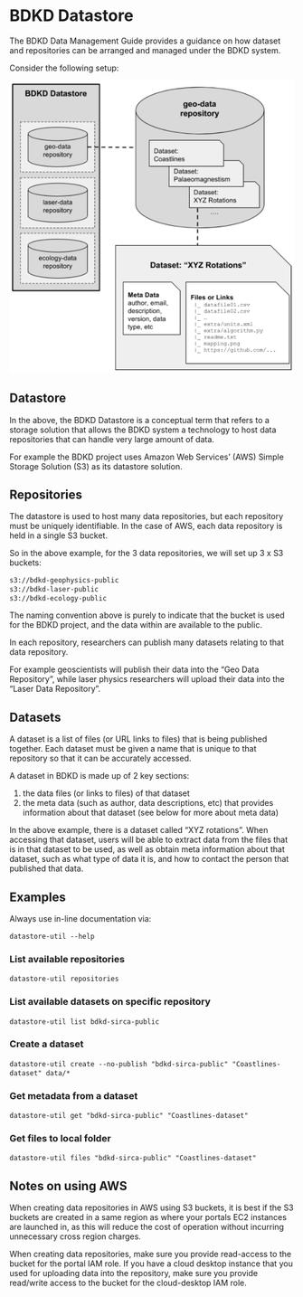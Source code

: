 # BDKD Datastore

The BDKD Data Management Guide provides a guidance on how dataset and repositories can be arranged and managed under the BDKD system.

Consider the following setup:

![](images/datastore-setup-v2.png)

## Datastore
In the above, the BDKD Datastore is a conceptual term that refers to a storage solution that allows the BDKD system a technology to host data repositories that can handle very large amount of data. 

For example the BDKD project uses  Amazon Web Services’ (AWS) Simple Storage Solution (S3) as its datastore solution.

## Repositories
The datastore is used to host many data repositories, but each repository must be uniquely identifiable. In the case of AWS, each data repository is held in a single S3 bucket. 

So in the above example, for the 3 data repositories, we will set up 3 x S3 buckets:

```
s3://bdkd-geophysics-public
s3://bdkd-laser-public
s3://bdkd-ecology-public
```

The naming convention above is purely to indicate that the bucket is used for the BDKD project, and the data within are available to the public.

In each repository, researchers can publish many datasets relating to that data repository. 

For example geoscientists will publish their data into the “Geo Data Repository”, while laser physics researchers will upload their data into the “Laser Data Repository”.


## Datasets
A dataset  is a list of files (or URL links to files) that is being published together. Each dataset must be given a name that is unique to that repository so that it can be accurately accessed. 

A dataset in BDKD is made up of 2 key sections: 

1. the data files (or links to files) of that dataset
2. the meta data (such as author, data descriptions, etc) that provides information about that dataset (see below for more about meta data)


In the above example, there is a dataset called “XYZ rotations”. When accessing that dataset, users will be able to extract data from the files that is in that dataset to be used, as well as obtain meta information about that dataset, such as what type of data it is, and how to contact the person that published that data.

## Examples

Always use in-line documentation via:
```
datastore-util --help
```

### List available repositories
```
datastore-util repositories
```

### List available datasets on specific repository
```
datastore-util list bdkd-sirca-public
```

### Create a dataset
```
datastore-util create --no-publish "bdkd-sirca-public" "Coastlines-dataset" data/*
```

### Get metadata from a dataset
```
datastore-util get "bdkd-sirca-public" "Coastlines-dataset"
```

### Get files to local folder
```
datastore-util files "bdkd-sirca-public" "Coastlines-dataset"
```


## Notes on using AWS
When creating data repositories in AWS using S3 buckets, it is best if the S3 buckets are created in a same region as where your portals EC2 instances are launched in, as this will reduce the cost of operation without incurring unnecessary cross region charges.

When creating data repositories, make sure you provide read-access to the bucket for the portal IAM role.
If you have a cloud desktop instance that you used for uploading data into the repository, make sure you provide read/write access to the bucket for the cloud-desktop IAM role.
